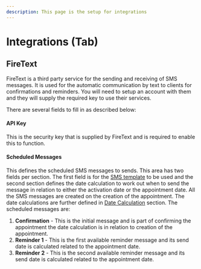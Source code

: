 ```yaml
---
description: This page is the setup for integrations
---
```


# Integrations \(Tab\)

## FireText

FireText is a third party service for the sending and receiving of SMS messages. It is used for the automatic communication by text to clients for confirmations and reminders. You will need to setup an account with them and they will supply the required key to use their services.

There are several fields to fill in as described below:

#### API Key 

This is the security key that is supplied by FireText and is required to enable this to function.

#### Scheduled Messages

This defines the scheduled SMS messages to sends. This area has two fields per section. The first field is for the [SMS template](../sms-templates.md) to be used and the second section defines the date calculation to work out when to send the message in relation to either the activation date or the appointment date. All the SMS messages are created on the creation of the appointment. The date calculations are further defined in [Date Calculation](../../technical-user-guides/date-calculations.md) section. The scheduled messages are:

1. **Confirmation** -  This is the initial message and is part of confirming the appointment the date calculation is in relation to creation of the appointment. 
2. **Reminder 1** - This is the first available reminder message and its send date is calculated related to the appointment date.
3. **Reminder 2** - This is the second available reminder message and its send date is calculated related to the appointment date.

